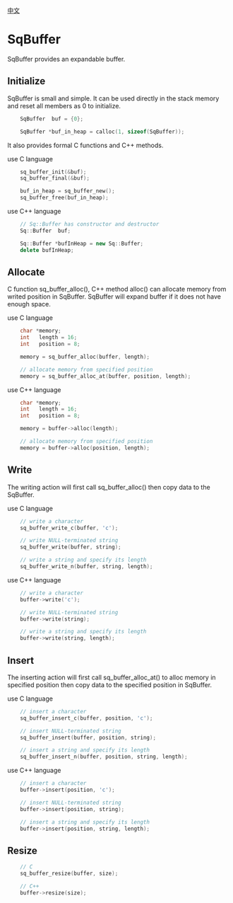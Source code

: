 [中文](SqBuffer.cn.md)

# SqBuffer

SqBuffer provides an expandable buffer.

## Initialize

SqBuffer is small and simple. It can be used directly in the stack memory and reset all members as 0 to initialize.

```c
	SqBuffer  buf = {0};

	SqBuffer *buf_in_heap = calloc(1, sizeof(SqBuffer));
```

It also provides formal C functions and C++ methods.  
  
use C language

```c
	sq_buffer_init(&buf);
	sq_buffer_final(&buf);

	buf_in_heap = sq_buffer_new();
	sq_buffer_free(buf_in_heap);
```

use C++ language

```c++
	// Sq::Buffer has constructor and destructor
	Sq::Buffer  buf;

	Sq::Buffer *bufInHeap = new Sq::Buffer;
	delete bufInHeap;
```

## Allocate

C function sq_buffer_alloc(), C++ method alloc() can allocate memory from writed position in SqBuffer. SqBuffer will expand buffer if it does not have enough space.  
  
use C language

```c
	char *memory;
	int   length = 16;
	int   position = 8;

	memory = sq_buffer_alloc(buffer, length);

	// allocate memory from specified position
	memory = sq_buffer_alloc_at(buffer, position, length);
```

use C++ language

```c++
	char *memory;
	int   length = 16;
	int   position = 8;

	memory = buffer->alloc(length);

	// allocate memory from specified position
	memory = buffer->alloc(position, length);
```

## Write

The writing action will first call sq_buffer_alloc() then copy data to the SqBuffer.  
  
use C language

```c
	// write a character
	sq_buffer_write_c(buffer, 'c');

	// write NULL-terminated string
	sq_buffer_write(buffer, string);

	// write a string and specify its length
	sq_buffer_write_n(buffer, string, length);
```

use C++ language

```c++
	// write a character
	buffer->write('c');

	// write NULL-terminated string
	buffer->write(string);

	// write a string and specify its length
	buffer->write(string, length);
```

## Insert

The inserting action will first call sq_buffer_alloc_at() to alloc memory in specified position then copy data to the specified position in SqBuffer.  
  
use C language

```c
	// insert a character
	sq_buffer_insert_c(buffer, position, 'c');

	// insert NULL-terminated string
	sq_buffer_insert(buffer, position, string);

	// insert a string and specify its length
	sq_buffer_insert_n(buffer, position, string, length);
```

use C++ language

```c++
	// insert a character
	buffer->insert(position, 'c');

	// insert NULL-terminated string
	buffer->insert(position, string);

	// insert a string and specify its length
	buffer->insert(position, string, length);
```

## Resize

```c++
	// C
	sq_buffer_resize(buffer, size);

	// C++
	buffer->resize(size);
```
